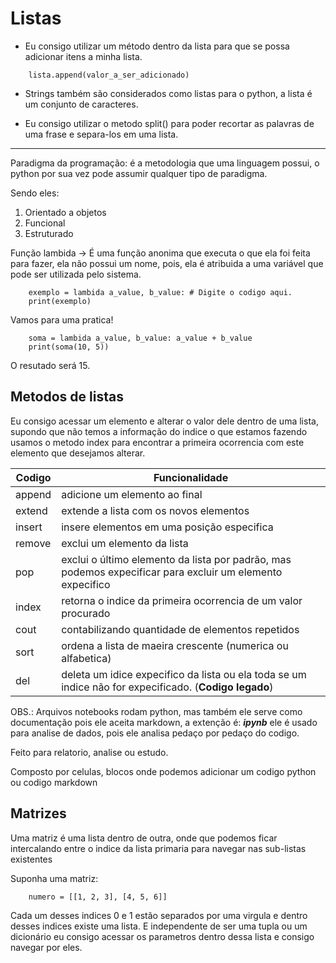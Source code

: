 # Listas

- Eu consigo utilizar um método dentro da lista para que se possa adicionar itens a minha lista.
```
    lista.append(valor_a_ser_adicionado)
```
- Strings também são considerados como listas para o python, a lista é um conjunto de caracteres.
    
- Eu consigo utilizar o metodo split() para poder recortar as palavras de uma frase e separa-los em uma lista.

---

Paradigma da programação: é a metodologia que uma linguagem possui, o python por sua vez pode assumir qualquer tipo de paradigma.

Sendo eles:
1. Orientado a objetos
2. Funcional
3. Estruturado

Função lambida -> É uma função anonima que executa o que ela foi feita para fazer, ela não possui um nome, pois, ela é atribuida a uma variável que pode ser utilizada pelo sistema.

```
    exemplo = lambida a_value, b_value: # Digite o codigo aqui.
    print(exemplo)
```

Vamos para uma pratica!

```
    soma = lambida a_value, b_value: a_value + b_value
    print(soma(10, 5))
```
O resutado será 15.



## Metodos de listas

Eu consigo acessar um elemento e alterar o valor dele dentro de uma lista, supondo que não temos a informação do indice o que estamos fazendo usamos o metodo index para encontrar a primeira ocorrencia com este elemento que desejamos alterar.

|Codigo|Funcionalidade|
|-|-|
|append| adicione um elemento ao final |
|extend| extende a lista com os novos elementos|
|insert| insere elementos em uma posição especifica|
|remove| exclui um elemento da lista|
|pop| exclui o último elemento da lista por padrão, mas podemos expecificar para excluir um elemento expecifico|
|index| retorna o indice da primeira ocorrencia de um valor procurado |
|cout| contabilizando quantidade de elementos repetidos |
|sort| ordena a lista de maeira crescente (numerica ou alfabetica) |
|del| deleta um idice expecifico da lista ou ela toda se um indice não for expecificado. (**Codigo legado**) |


OBS.: Arquivos notebooks rodam python, mas também ele serve como documentação pois ele aceita markdown, a extenção é: ***ipynb*** ele é usado para analise de dados, pois ele analisa pedaço por pedaço do codigo.

Feito para relatorio, analise ou estudo.

Composto por celulas, blocos onde podemos adicionar um codigo python ou codigo markdown


## Matrizes

Uma matriz é uma lista dentro de outra, onde que podemos ficar intercalando entre o indice da lista primaria para navegar nas sub-listas existentes
        
Suponha uma matriz:

        numero = [[1, 2, 3], [4, 5, 6]]
    
Cada um desses indices 0 e 1 estão separados por uma virgula e dentro desses indices existe uma lista. E independente de ser uma tupla ou um dicionário eu consigo acessar os parametros dentro dessa lista e consigo navegar por eles.